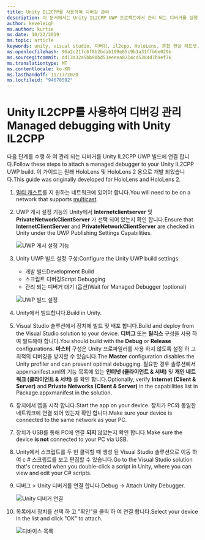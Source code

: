 ```yaml
---
title: Unity IL2CPP를 사용하여 디버깅 관리
description: 이 문서에서는 Unity IL2CPP UWP 프로젝트에서 관리 되는 디버거를 실행 하는 방법을 설명 합니다.
author: keveleigh
ms.author: kurtie
ms.date: 10/22/2019
ms.topic: article
keywords: unity, visual studio, 디버깅, il2cpp, HoloLens, 혼합 현실 헤드셋, windows mixed reality 헤드셋, 가상 현실 헤드셋, UWP
ms.openlocfilehash: 96a2c21fc6f8b2bdab199e65c9b1a31ffb6e029b
ms.sourcegitcommit: dd13a32a5bb90bd53eeeea8214cd5384d7b9ef76
ms.translationtype: MT
ms.contentlocale: ko-KR
ms.lasthandoff: 11/17/2020
ms.locfileid: "94678592"
---
```

# <a name="managed-debugging-with-unity-il2cpp"></a><span data-ttu-id="1fd43-104">Unity IL2CPP를 사용하여 디버깅 관리</span><span class="sxs-lookup"><span data-stu-id="1fd43-104">Managed debugging with Unity IL2CPP</span></span>

<span data-ttu-id="1fd43-105">다음 단계를 수행 하 여 관리 되는 디버거를 Unity IL2CPP UWP 빌드에 연결 합니다.</span><span class="sxs-lookup"><span data-stu-id="1fd43-105">Follow these steps to attach a managed debugger to your Unity IL2CPP UWP build.</span></span> <span data-ttu-id="1fd43-106">이 가이드는 원래 HoloLens 및 HoloLens 2 용으로 개발 되었습니다.</span><span class="sxs-lookup"><span data-stu-id="1fd43-106">This guide was originally developed for HoloLens and HoloLens 2.</span></span>

1. <span data-ttu-id="1fd43-107">[멀티 캐스트](https://en.wikipedia.org/wiki/Multicast)를 지 원하는 네트워크에 있어야 합니다.</span><span class="sxs-lookup"><span data-stu-id="1fd43-107">You will need to be on a network that supports [multicast](https://en.wikipedia.org/wiki/Multicast).</span></span>
1. <span data-ttu-id="1fd43-108">UWP 게시 설정 기능의 Unity에서 **Internetclientserver** 및 **PrivateNetworkClientServer** 가 선택 되어 있는지 확인 합니다.</span><span class="sxs-lookup"><span data-stu-id="1fd43-108">Ensure that **InternetClientServer** and **PrivateNetworkClientServer** are checked in Unity under the UWP Publishing Settings Capabilities.</span></span>

    ![UWP 게시 설정 기능](images/il2cpp-debugging-capabilities.png)

1. <span data-ttu-id="1fd43-110">Unity UWP 빌드 설정 구성:</span><span class="sxs-lookup"><span data-stu-id="1fd43-110">Configure the Unity UWP build settings:</span></span>
    - <span data-ttu-id="1fd43-111">개발 빌드</span><span class="sxs-lookup"><span data-stu-id="1fd43-111">Development Build</span></span>
    - <span data-ttu-id="1fd43-112">스크립트 디버깅</span><span class="sxs-lookup"><span data-stu-id="1fd43-112">Script Debugging</span></span>
    - <span data-ttu-id="1fd43-113">관리 되는 디버거 대기 (옵션)</span><span class="sxs-lookup"><span data-stu-id="1fd43-113">Wait for Managed Debugger (optional)</span></span>

    ![UWP 빌드 설정](images/il2cpp-debugging-build.png)

1. <span data-ttu-id="1fd43-115">Unity에서 빌드합니다.</span><span class="sxs-lookup"><span data-stu-id="1fd43-115">Build in Unity.</span></span>
1. <span data-ttu-id="1fd43-116">Visual Studio 솔루션에서 장치에 빌드 및 배포 합니다.</span><span class="sxs-lookup"><span data-stu-id="1fd43-116">Build and deploy from the Visual Studio solution to your device.</span></span> <span data-ttu-id="1fd43-117">**디버그** 또는 **릴리스** 구성을 사용 하 여 빌드해야 합니다.</span><span class="sxs-lookup"><span data-stu-id="1fd43-117">You should build with the **Debug** or **Release** configurations.</span></span> <span data-ttu-id="1fd43-118">**마스터** 구성은 Unity 프로파일러를 사용 하지 않도록 설정 하 고 최적의 디버깅을 방지할 수 있습니다.</span><span class="sxs-lookup"><span data-stu-id="1fd43-118">The **Master** configuration disables the Unity profiler and can prevent optimal debugging.</span></span> <span data-ttu-id="1fd43-119">필요한 경우 솔루션에서 appxmanifest.xml의 기능 목록에 있는 **인터넷 (클라이언트 & 서버)** 및 **개인 네트워크 (클라이언트 & 서버)** 를 확인 합니다.</span><span class="sxs-lookup"><span data-stu-id="1fd43-119">Optionally, verify **Internet (Client & Server)** and **Private Networks (Client & Server)** in the capabilities list in Package.appxmanifest in the solution.</span></span>
1. <span data-ttu-id="1fd43-120">장치에서 앱을 시작 합니다.</span><span class="sxs-lookup"><span data-stu-id="1fd43-120">Start the app on your device.</span></span> <span data-ttu-id="1fd43-121">장치가 PC와 동일한 네트워크에 연결 되어 있는지 확인 합니다.</span><span class="sxs-lookup"><span data-stu-id="1fd43-121">Make sure your device is connected to the same network as your PC.</span></span>
1. <span data-ttu-id="1fd43-122">장치가 USB를 통해 PC에 연결 **되지** 않았는지 확인 합니다.</span><span class="sxs-lookup"><span data-stu-id="1fd43-122">Make sure the device **is not** connected to your PC via USB.</span></span>
1. <span data-ttu-id="1fd43-123">Unity에서 스크립트를 두 번 클릭할 때 생성 된 Visual Studio 솔루션으로 이동 하 여 c # 스크립트를 보고 편집할 수 있습니다.</span><span class="sxs-lookup"><span data-stu-id="1fd43-123">Go to the Visual Studio solution that's created when you double-click a script in Unity, where you can view and edit your C# scripts.</span></span>
1. <span data-ttu-id="1fd43-124">디버그 > Unity 디버거를 연결 합니다.</span><span class="sxs-lookup"><span data-stu-id="1fd43-124">Debug -> Attach Unity Debugger.</span></span>

    ![Unity 디버거 연결](images/il2cpp-debugging-attach.png)

1. <span data-ttu-id="1fd43-126">목록에서 장치를 선택 하 고 "확인"을 클릭 하 여 연결 합니다.</span><span class="sxs-lookup"><span data-stu-id="1fd43-126">Select your device in the list and click "OK" to attach.</span></span>

    ![디바이스 목록](images/il2cpp-debugging-machines.png)
